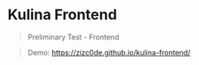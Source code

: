 # Kulina Frontend
> Preliminary Test - Frontend

> Demo: https://zizc0de.github.io/kulina-frontend/
